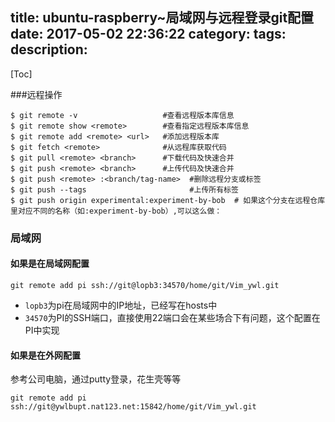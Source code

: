 title: ubuntu-raspberry~局域网与远程登录git配置
date: 2017-05-02 22:36:22
category:
tags:
description:
---
[Toc]

###远程操作

```
$ git remote -v                   #查看远程版本库信息
$ git remote show <remote>        #查看指定远程版本库信息
$ git remote add <remote> <url>   #添加远程版本库
$ git fetch <remote>              #从远程库获取代码
$ git pull <remote> <branch>      #下载代码及快速合并
$ git push <remote> <branch>      #上传代码及快速合并
$ git push <remote> :<branch/tag-name>  #删除远程分支或标签
$ git push --tags                       #上传所有标签
$ git push origin experimental:experiment-by-bob  # 如果这个分支在远程仓库里对应不同的名称（如:experiment-by-bob）,可以这么做： 
```

### 局域网

#### 如果是在局域网配置
```
git remote add pi ssh://git@lopb3:34570/home/git/Vim_ywl.git 
```
* `lopb3`为pi在局域网中的IP地址，已经写在hosts中
* `34570`为PI的SSH端口，直接使用22端口会在某些场合下有问题，这个配置在PI中实现

#### 如果是在外网配置

参考公司电脑，通过putty登录，花生壳等等
```
git remote add pi ssh://git@ywlbupt.nat123.net:15842/home/git/Vim_ywl.git
```
